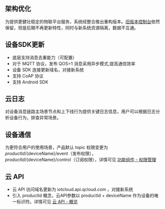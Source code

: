 [//]: # (chinagitpath:XXXXX)

## 架构优化
为提供更健壮稳定的物联平台服务，系统经整合推出重构版本。[旧版本控制台](https://console.cloud.tencent.com/iot)依然保留，但是后期不再更新特性，同时与新系统资源隔离，数据不互通。

## 设备SDK更新
- 底层支持消息去重能力（可配置）
- 对于 MQTT 协议，发布 QOS=1 消息采用异步模式,提高通信效率
- 设备 SDK 连接更新域名，对接新系统
- 支持 CoAP 协议
- 支持 Android SDK

## 云日志
对设备消息链路主场景节点和上下线行为提供关键日志信息，用户可以根据日志分析设备行为，排查异常场景。

## 设备通信
为更符合用户的使用场景，产品默认 topic 权限变更为 ${productId}/${deviceName}/event（发布权限），${productId}/${deviceName}/control（订阅权限），详情可见 [功能组件 - 权限管理](https://cloud.tencent.com/document/product/634/11915)

## 云 API 
- 云 API 访问域名更新为 iotcloud.api.qcloud.com ，对接新系统
- 引入 productId 概念，云API参数以 productId + deviceName 作为设备的唯一标识符。详情可见 [云 API - 概览](https://cloud.tencent.com/document/product/634/12056)
